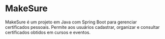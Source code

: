 # MakeSure
MakeSure é um projeto em Java com Spring Boot para gerenciar certificados pessoais. Permite aos usuários cadastrar, organizar e consultar certificados obtidos em cursos e eventos.
